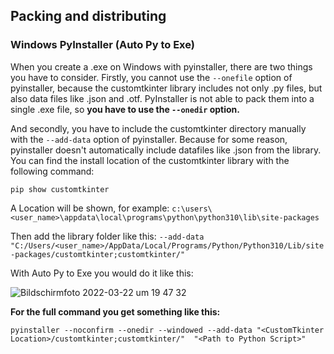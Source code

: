 ## Packing and distributing

### Windows PyInstaller (Auto Py to Exe)

When you create a .exe on Windows with pyinstaller, there are two things you have to consider.
Firstly, you cannot use the `--onefile` option of pyinstaller, because the customtkinter library includes not only .py files, but also data files like .json and .otf. PyInstaller is not able to pack them into a single .exe file, so **you have to use the `--onedir` option.**

And secondly, you have to include the customtkinter directory manually with the `--add-data` option of pyinstaller. Because for some reason, pyinstaller doesn't automatically include datafiles like .json from the library.
You can find the install location of the customtkinter library with the following command:
```
pip show customtkinter
```
A Location will be shown, for example: `c:\users\<user_name>\appdata\local\programs\python\python310\lib\site-packages`

Then add the library folder like this: `--add-data "C:/Users/<user_name>/AppData/Local/Programs/Python/Python310/Lib/site-packages/customtkinter;customtkinter/"`

With Auto Py to Exe you would do it like this:

![Bildschirmfoto 2022-03-22 um 19 47 32](https://user-images.githubusercontent.com/66446067/159553835-29a8dcfc-91b6-4610-a1bf-ef0c24c21988.png)

**For the full command you get something like this:**
```
pyinstaller --noconfirm --onedir --windowed --add-data "<CustomTkinter Location>/customtkinter;customtkinter/"  "<Path to Python Script>"
```